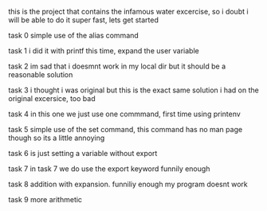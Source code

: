 this is the project that contains the infamous water excercise, so i doubt i will be able to do it super fast, lets get started

task 0 simple use of the alias command

task 1 i did it with printf this time, expand the user variable

task 2 im sad that i doesmnt work in my local dir but it should be a reasonable solution

task 3 i thought i was original but this is the exact same solution i had on the original excersice, too bad

task 4 in this one we just use one commmand, first time using printenv

task 5 simple use of the set  command, this command has no man page though so its a little annoying

task 6 is just setting a variable without export

task 7 in task 7 we do use the export keyword funnily enough

task 8 addition with expansion. funniliy enough my program doesnt work

task 9 more arithmetic